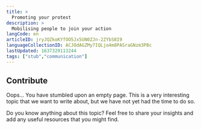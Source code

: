 ```yaml
---
title: >
  Promoting your protest
description: >
  Mobilising people to join your action
langCode: en
articleID: jryJQZkoKYfOO5Jx5UN0ZJn-2ZYbS8I9
languageCollectionID: ACJOdAGZMy7IQLjo4m8PASraGNzm3PBc
lastUpdated: 1637329113244
tags: ["stub","communication"]
---
```


## **Contribute**

Oops… You have stumbled upon an empty page. This is a very interesting topic that we want to write about, but we have not yet had the time to do so.

Do you know anything about this topic? Feel free to share your insights and add any useful resources that you might find.